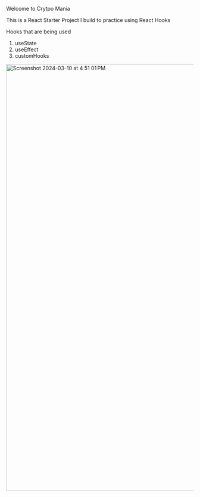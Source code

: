 Welcome to Crytpo Mania

This is a React Starter Project I build to practice using React Hooks

Hooks that are being used

1) useState
2) useEffect
3) customHooks


<img width="1147" alt="Screenshot 2024-03-10 at 4 51 01 PM" src="https://github.com/Seif-Mamdouh/Crypto-Mania/assets/55955558/276cc8f4-e95b-4357-9a2a-fe4aa351e375">
